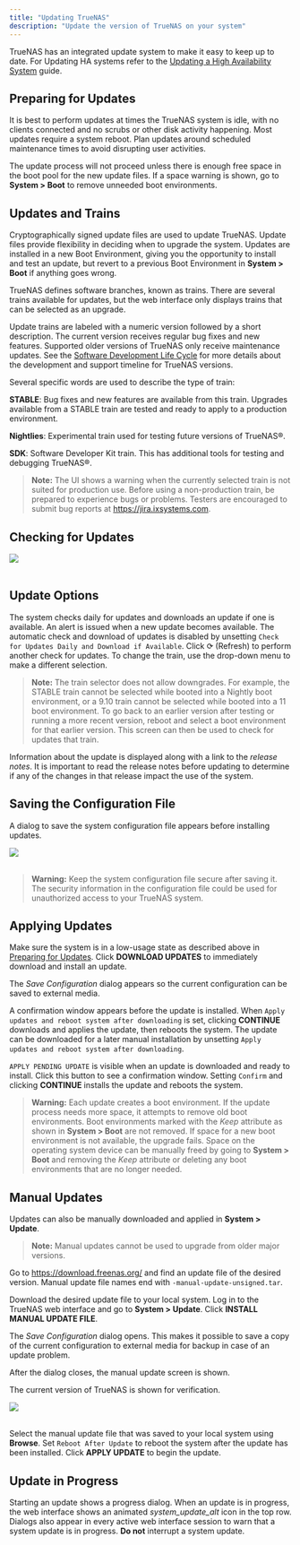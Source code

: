 ```yaml
---
title: "Updating TrueNAS"
description: "Update the version of TrueNAS on your system"
---
```


TrueNAS has an integrated update system to make it easy to keep up to date.
For Updating HA systems refer to the [Updating a High Availability System](https://truenas.com/docs/hub/tasks/administrative/update/ha-update-enterprise/) guide.

## Preparing for Updates

It is best to perform updates at times the TrueNAS system is idle, with no clients connected and no scrubs or other disk activity happening.
Most updates require a system reboot.
Plan updates around scheduled maintenance times to avoid disrupting user activities.

The update process will not proceed unless there is enough free space in the boot pool for the new update files.
If a space warning is shown, go to **System > Boot** to remove unneeded boot environments.

## Updates and Trains

Cryptographically signed update files are used to update TrueNAS.
Update files provide flexibility in deciding when to upgrade the system.
Updates are installed in a new Boot Environment, giving you the opportunity to install and test an update, but revert to a previous Boot Environment in **System > Boot** if anything goes wrong.

TrueNAS defines software branches, known as trains.
There are several trains available for updates, but the web interface only displays trains that can be selected as an upgrade.

Update trains are labeled with a numeric version followed by a short description.
The current version receives regular bug fixes and new features.
Supported older versions of TrueNAS only receive maintenance updates.
See the [Software Development Life Cycle](https://www.truenas.com/docs/hub/intro/lifecycle/#sdlc-application) for more details about the development and support timeline for TrueNAS versions.

Several specific words are used to describe the type of train:

**STABLE**: Bug fixes and new features are available from this train. Upgrades available from a STABLE train are tested and ready to apply to a production environment.

**Nightlies**: Experimental train used for testing future versions of TrueNAS®.

**SDK**: Software Developer Kit train. This has additional tools for testing and debugging TrueNAS®.

> **Note:**
> The UI shows a warning when the currently selected train is not suited for production use.
> Before using a non-production train, be prepared to experience bugs or problems.
> Testers are encouraged to submit bug reports at https://jira.ixsystems.com.

## Checking for Updates

<img src="/images/12.0-system-update.png">
<br><br>

## Update Options

The system checks daily for updates and downloads an update if one is available.
An alert is issued when a new update becomes available.
The automatic check and download of updates is disabled by unsetting `Check for Updates Daily and Download if Available`.
Click &#x27F3; (Refresh) to perform another check for updates.
To change the train, use the drop-down menu to make a different selection.

> **Note:** The train selector does not allow downgrades.
  For example, the STABLE train cannot be selected while booted into a Nightly boot environment, or a 9.10 train cannot be selected while booted into a 11 boot environment.
  To go back to an earlier version after testing or running a more recent version, reboot and select a boot environment for that earlier version.
  This screen can then be used to check for updates that train.

Information about the update is displayed along with a link to the *release notes*.
It is important to read the release notes before updating to determine if any of the changes in that release impact the use of the system.

## Saving the Configuration File

A dialog to save the system configuration file appears before installing updates.

<img src="/images/12.0-save-config.PNG ">
<br><br>

> **Warning:**
  Keep the system configuration file secure after saving it.
  The security information in the configuration file could be used for unauthorized access to your TrueNAS system.

## Applying Updates

Make sure the system is in a low-usage state as described above in [Preparing for Updates](#preparing-for-updates).
Click **DOWNLOAD UPDATES** to immediately download and install an update.

The *Save Configuration* dialog appears so the current configuration can be saved to external media.

A confirmation window appears before the update is installed.
When `Apply updates and reboot system after downloading` is set, clicking **CONTINUE** downloads and applies the update, then reboots the system.
The update can be downloaded for a later manual installation by unsetting `Apply updates and reboot system after downloading`.

`APPLY PENDING UPDATE` is visible when an update is downloaded and ready to install.
Click this button to see a confirmation window.
Setting `Confirm` and clicking **CONTINUE** installs the update and reboots the system.

> **Warning:** Each update creates a boot environment.
  If the update process needs more space, it attempts to remove old boot environments.
  Boot environments marked with the *Keep* attribute as shown in **System > Boot** are not removed.
  If space for a new boot environment is not available, the upgrade fails.
  Space on the operating system device can be manually freed by going to **System > Boot** and removing the *Keep* attribute or deleting any boot environments that are no longer needed.

## Manual Updates

Updates can also be manually downloaded and applied in **System > Update**.

> **Note:**
  Manual updates cannot be used to upgrade from older major versions.

Go to https://download.freenas.org/ and find an update file of the desired version.
Manual update file names end with `-manual-update-unsigned.tar`.

Download the desired update file to your local system.
Log in to the TrueNAS web interface and go to **System > Update**.
Click **INSTALL MANUAL UPDATE FILE**.

The *Save Configuration* dialog opens.
This makes it possible to save a copy of the current configuration to external media for backup in case of an update problem.

After the dialog closes, the manual update screen is shown.

The current version of TrueNAS is shown for verification.

<img src="/images/12.0-manual-update.PNG ">
<br><br>

Select the manual update file that was saved to your local system using **Browse**.
Set `Reboot After Update` to reboot the system after the update has been installed.
Click **APPLY UPDATE** to begin the update.

## Update in Progress

Starting an update shows a progress dialog.
When an update is in progress, the web interface shows an animated <i class="material-icons" aria-hidden="true" title="System Update">system_update_alt</i> icon in the top row.
Dialogs also appear in every active web interface session to warn that a system update is in progress.
**Do not** interrupt a system update.
